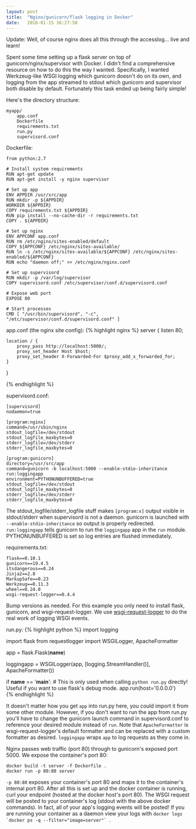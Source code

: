 ```yaml
---
layout: post
title:  "Nginx/gunicorn/flask logging in Docker"
date:   2016-01-15 16:27:58
---
```


Update: Well, of course nginx does all this through the accesslog... live and learn!

Spent some time setting up a flask server on top of gunicorn/nginx/supervisor with Docker. I didn't find a comprehensive resource on how to do this the way I wanted. Specifically, I wanted Werkzeug-like WSGI logging which gunicorn doesn't do on its own, and logging from the app streamed to stdout which gunicorn and supervisor both disable by default. Fortunately this task ended up being fairly simple!

Here's the directory structure:

	myapp/
		app.conf
		Dockerfile
		requirements.txt
		run.py
		supervisord.conf

Dockerfile:

	from python:2.7

	# Install system requirements
	RUN apt-get update
	RUN apt-get install -y nginx supervisor

	# Set up app
	ENV APPDIR /usr/src/app
	RUN mkdir -p ${APPDIR}
	WORKDIR ${APPDIR}
	COPY requirements.txt ${APPDIR}
	RUN pip install --no-cache-dir -r requirements.txt
	COPY . ${APPDIR}

	# Set up nginx
	ENV APPCONF app.conf
	RUN rm /etc/nginx/sites-enabled/default
	COPY ${APPCONF} /etc/nginx/sites-available/
	RUN ln -s /etc/nginx/sites-available/${APPCONF} /etc/nginx/sites-enabled/${APPCONF}
	RUN echo "daemon off;" >> /etc/nginx/nginx.conf

	# Set up supervisord
	RUN mkdir -p /var/log/supervisor
	COPY supervisord.conf /etc/supervisor/conf.d/supervisord.conf

	# Expose web port
	EXPOSE 80

	# Start processes
	CMD [ "/usr/bin/supervisord", "-c", "/etc/supervisor/conf.d/supervisord.conf" ]

app.conf (the nginx site config):
{% highlight nginx %}
server {
    listen      80;

    location / {
        proxy_pass http://localhost:5000/;
        proxy_set_header Host $host;
        proxy_set_header X-Forwarded-For $proxy_add_x_forwarded_for;
    }
}

{% endhighlight %}

supervisord.conf:

	[supervisord]
	nodaemon=true

	[program:nginx]
	command=/usr/sbin/nginx
	stdout_logfile=/dev/stdout
	stdout_logfile_maxbytes=0
	stderr_logfile=/dev/stderr
	stderr_logfile_maxbytes=0

	[program:gunicorn]
	directory=/usr/src/app
	command=gunicorn -b localhost:5000 --enable-stdio-inheritance run:loggingapp
	environment=PYTHONUNBUFFERED=true
	stdout_logfile=/dev/stdout
	stdout_logfile_maxbytes=0
	stderr_logfile=/dev/stderr
	stderr_logfile_maxbytes=0

The stdout_logfile/stderr_logfile stuff makes `[program:x]` output visible in stdout/stderr when supervisord is not a daemon. gunicorn is launched with `--enable-stdio-inheritance` so output is properly redirected. `run:loggingapp` tells gunicorn to run the `loggingapp` app in the `run` module. PYTHONUNBUFFERED is set so log entries are flushed immediately.

requirements.txt:

	flask==0.10.1
	gunicorn==19.4.5
	itsdangerous==0.24
	Jinja2==2.8
	MarkupSafe==0.23
	Werkzeug==0.11.3
	wheel==0.24.0
	wsgi-request-logger==0.4.4

Bump versions as needed. For this example you only need to install flask, gunicorn, and wsgi-request-logger. We use [wsgi-request-logger](https://github.com/pklaus/wsgi-request-logger) to do the real work of logging WSGI events.

run.py:
{% highlight python %}
import logging

import flask
from requestlogger import WSGILogger, ApacheFormatter

app = flask.Flask(__name__)

loggingapp = WSGILogger(app, [logging.StreamHandler()], ApacheFormatter())

if __name__ == '__main__':
    # This is only used when calling `python run.py` directly! Useful if you want to use flask's debug mode.
    app.run(host='0.0.0.0')  
{% endhighlight %}

It doesn't matter how you get `app` into run.py here, you could import it from some other module. However, if you don't want to run the app from run.py you'll have to change the gunicorn launch command in supervisord.conf to reference your desired module instead of `run`. Note that `ApacheFormatter` is wsgi-request-logger's default formatter and can be replaced with a custom formatter as desired. `loggingapp` wraps `app` to log requests as they come in.

Nginx passes web traffic (port 80) through to gunicorn's exposed port 5000. We expose the container's port 80:

	docker build -t server -f Dockerfile .
	docker run -p 80:80 server

`-p 80:80` exposes your container's port 80 and maps it to the container's internal port 80. After all this is set up and the docker container is running, curl your endpoint (hosted at the docker host's port 80). The WSGI request will be posted to your container's log (stdout with the above docker commands). In fact, all of your app's logging events will be posted! If you are running your container as a daemon view your logs with ``docker logs `docker ps -q --filter="image=server"` ``.
